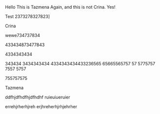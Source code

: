 Hello This is Tazmena Again, and this is not Crina. Yes!

Test 2373278327823]

Crina


wewe734737834


433434873477843

4334343434

343434
3434343434
4334343434433236565
65665565757
57
5775757
7557
5757


755757575


Tazmena

ddfhjdfhdfhjdfhdhf ruieuiueruier

errehjrherhjreh erjhreherhjrhjehrher